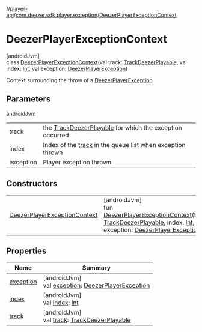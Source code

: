 //[player-api](../../../index.md)/[com.deezer.sdk.player.exception](../index.md)/[DeezerPlayerExceptionContext](index.md)

# DeezerPlayerExceptionContext

[androidJvm]\
class [DeezerPlayerExceptionContext](index.md)(val track: [TrackDeezerPlayable](../../com.deezer.sdk.player.model/-track-deezer-playable/index.md), val index: [Int](https://kotlinlang.org/api/latest/jvm/stdlib/kotlin/-int/index.html), val exception: [DeezerPlayerException](../-deezer-player-exception/index.md))

Context surrounding the throw of a [DeezerPlayerException](../-deezer-player-exception/index.md)

## Parameters

androidJvm

|           |                                                                                                                               |
| --------- | ----------------------------------------------------------------------------------------------------------------------------- |
| track     | the [TrackDeezerPlayable](../../com.deezer.sdk.player.model/-track-deezer-playable/index.md) for which the exception occurred |
| index     | Index of the [track](track.md) in the queue list when exception thrown                                                        |
| exception | Player exception thrown                                                                                                       |

## Constructors

|                                                                     |                                                                                                                                                                                                                                                                                                                                                        |
| ------------------------------------------------------------------- | ------------------------------------------------------------------------------------------------------------------------------------------------------------------------------------------------------------------------------------------------------------------------------------------------------------------------------------------------------ |
| [DeezerPlayerExceptionContext](-deezer-player-exception-context.md) | [androidJvm]<br/>fun [DeezerPlayerExceptionContext](-deezer-player-exception-context.md)(track: [TrackDeezerPlayable](../../com.deezer.sdk.player.model/-track-deezer-playable/index.md), index: [Int](https://kotlinlang.org/api/latest/jvm/stdlib/kotlin/-int/index.html), exception: [DeezerPlayerException](../-deezer-player-exception/index.md)) |

## Properties

| Name                      | Summary                                                                                                                          |
| ------------------------- | -------------------------------------------------------------------------------------------------------------------------------- |
| [exception](exception.md) | [androidJvm]<br/>val [exception](exception.md): [DeezerPlayerException](../-deezer-player-exception/index.md)                    |
| [index](--index--.md)     | [androidJvm]<br/>val [index](--index--.md): [Int](https://kotlinlang.org/api/latest/jvm/stdlib/kotlin/-int/index.html)           |
| [track](track.md)         | [androidJvm]<br/>val [track](track.md): [TrackDeezerPlayable](../../com.deezer.sdk.player.model/-track-deezer-playable/index.md) |
